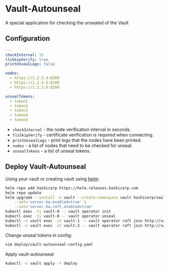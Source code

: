 # Vault-Autounseal

A special application for checking the unsealed of the Vault

## Configuration

```yaml
---
checkInterval: 15
tlsSkipVerify: true
printUnsealLogs: false

nodes:
  - https://1.2.3.4:8200
  - https://1.2.3.5:8200
  - https://1.2.3.6:8200

unsealTokens:
  - token1
  - token2
  - token3
  - token4
  - token5
```

* `checkInterval` - the node verification interval in seconds.
* `tlsSkipVerify` - certificate verification is required when connecting.
* `printUnsealLogs` - print logs that the nodes have been printed.
* `nodes` - a list of nodes that need to be checked for unseal.
* `unsealTokens` - a list of unseal tokens.

## Deploy Vault-Autounseal

Using your vault or creating vault using [helm](https://developer.hashicorp.com/vault/docs/platform/k8s/helm/examples/ha-with-raft):
```bash
helm repo add hashicorp https://helm.releases.hashicorp.com
helm repo update
helm upgrade --install -n vault --create-namespace vault hashicorp/vault \
    --set='server.ha.enabled=true' \
    --set='server.ha.raft.enabled=true'
kubectl exec -ti vault-0 -- vault operator init
kubectl exec -ti vault-0 -- vault operator unseal
kubectl -n vault exec -it vault-1 -- vault operator raft join http://vault-0.vault-internal:8200
kubectl -n vault exec -it vault-2 -- vault operator raft join http://vault-0.vault-internal:8200
```

Change unseal tokens in config:
```bash
vim deploy/vault-autounseal-config.yaml
```

Apply vault-autounseal:
```bash
kubectl -n vault apply -f deploy
```
